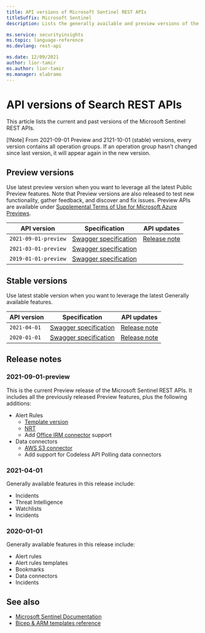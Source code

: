 ```yaml
---
title: API versions of Microsoft Sentinel REST APIs 
titleSuffix: Microsoft Sentinel
description: Lists the generally available and preview versions of the Microsoft Sentinel REST APIs.

ms.service: securityinsights
ms.topic: language-reference
ms.devlang: rest-api

ms.date: 12/09/2021
author: lior-tamir
ms.author: lior-tamir
ms.manager: elabramo
---
```


# API versions of Search REST APIs

This article lists the current and past versions of the Microsoft Sentinel REST APIs.

[!Note] From 2021-09-01 Preview and 2121-10-01 (stable) versions, every version contains all operation groups. If an operation group hasn’t changed since last version, it will appear again in the new version.

## Preview versions

Use latest preview version when you want to leverage all the latest Public Preview features. Note that Preview versions are also released to test new functionality, gather feedback, and discover and fix issues. Preview APIs are available under [Supplemental Terms of Use for Microsoft Azure Previews](https://azure.microsoft.com/support/legal/preview-supplemental-terms/).


| API version | Specification | API updates |
|-------------|---------------|-------------|
| `2021-09-01-preview`  | [Swagger specification](https://github.com/Azure/azure-rest-api-specs/tree/main/specification/securityinsights/resource-manager/Microsoft.SecurityInsights/preview/2021-09-01-preview) | [Release note](#2021-09-01-preview) |
| `2021-03-01-preview` | [Swagger specification](https://github.com/Azure/azure-rest-api-specs/tree/main/specification/securityinsights/resource-manager/Microsoft.SecurityInsights/preview/2021-03-01-preview) |
| `2019-01-01-preview` | [Swagger specification](https://github.com/Azure/azure-rest-api-specs/tree/main/specification/securityinsights/resource-manager/Microsoft.SecurityInsights/preview/2019-01-01-preview) |

## Stable versions

Use latest stable version when you want to leverage the latest Generally available features.

| API version | Specification | API updates |
|-------------|---------------|-------------|
| `2021-04-01` | [Swagger specification](https://github.com/Azure/azure-rest-api-specs/tree/main/specification/securityinsights/resource-manager/Microsoft.SecurityInsights/stable/2021-04-01) | [Release note](#2021-04-01) |
| `2020-01-01` | [Swagger specification](https://github.com/Azure/azure-rest-api-specs/tree/main/specification/securityinsights/resource-manager/Microsoft.SecurityInsights/stable/2020-01-01) | [Release note](#2020-01-01) |


## Release notes

<a name="2021-09-01-preview"></a>

### 2021-09-01-preview

This is the current Preview release of the Microsoft Sentinel REST APIs. It includes all the previously released Preview features, plus the following additions:

+ Alert Rules
  + [Template version](https://docs.microsoft.com/azure/sentinel/manage-analytics-rule-templates?tabs=update)
  + [NRT](https://docs.microsoft.com/azure/sentinel/near-real-time-rules)
  + Add [Office IRM connector](https://docs.microsoft.com/azure/sentinel/data-connectors-reference#microsoft-365-insider-risk-management-irm-preview) support
+ Data connectors
  + [AWS S3 connector](https://docs.microsoft.com/azure/sentinel/connect-aws?tabs=s3)
  + Add support for Codeless API Polling data connectors



<a name="2021-04-01"></a>

### 2021-04-01

Generally available features in this release include:

+ Incidents
+ Threat Intelligence
+ Watchlists
+ Incidents

<a name="2020-01-01"></a>

### 2020-01-01

Generally available features in this release include:

+ Alert rules
+ Alert rules templates
+ Bookmarks
+ Data connectors
+ Incidents


## See also

+ [Microsoft Sentinel Documentation](/azure/sentinel)
+ [Bicep & ARM templates reference](/azure/templates/microsoft.securityinsights/allversions)
